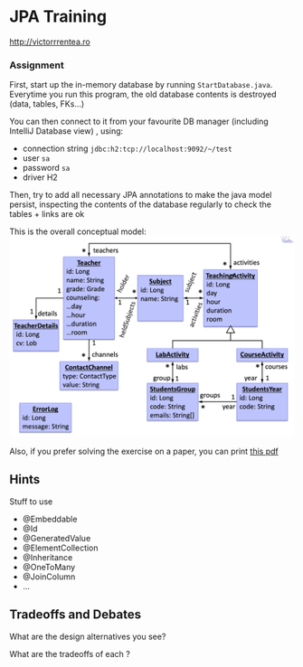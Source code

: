 # JPA Training 
http://victorrrentea.ro

### Assignment
First, start up the in-memory database by running `StartDatabase.java`.
Everytime you run this program, the old database contents is destroyed (data, tables, FKs...)

You can then connect to it from your favourite DB manager (including IntelliJ Database view)
, using:
- connection string `jdbc:h2:tcp://localhost:9092/~/test`
- user `sa`
- password `sa`
- driver H2

Then, try to add all necessary JPA annotations to make the java model persist, 
inspecting the contents of the database regularly to check the tables + links are ok

This is the overall conceptual model: 
![](conceptual-model.jpg)

Also, if you prefer solving the exercise on a paper,
you can print [this pdf](printable.pdf)

## Hints
Stuff to use
- @Embeddable
- @Id
- @GeneratedValue
- @ElementCollection
- @Inheritance
- @OneToMany
- @JoinColumn
- ...

## Tradeoffs and Debates
What are the design alternatives you see?

What are the tradeoffs of each ?

